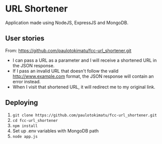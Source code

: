 
# URL Shortener
Application made using NodeJS, ExpressJS and MongoDB.

## User stories
From: https://github.com/paulotokimatu/fcc-url_shortener.git
- I can pass a URL as a parameter and I will receive a shortened URL in the JSON response.
- If I pass an invalid URL that doesn't follow the valid http://www.example.com format, the JSON response will contain an error instead.
- When I visit that shortened URL, it will redirect me to my original link.

## Deploying
1. `git clone https://github.com/paulotokimatu/fcc-url_shortener.git`
2. `cd fcc-url_shortener`
3. `npm install`
4. Set up .env variables with MongoDB path
5. `node app.js`